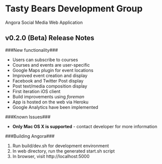 Tasty Bears Development Group
=========================
Angora Social Media
Web Application


v0.2.0 (Beta) Release Notes
-------------------

###New functionality###
* Users can subscribe to courses
* Courses and events are user-specific
* Google Maps plugin for event locations
* Improved event creation and display
* Facebook and Twitter Post display
* Post text/media composition display
* First iteration iOS client
* Build improvements using *foreman*
* App is hosted on the web via Heroku
* Google Analytics have been implemented

###Known Issues###
* __Only Mac OS X is supported__ - contact developer for more information

###Building Angora###
1. Run build/dev.sh for development environment
1. In web directory, run the generated start.sh script
1. In browser, visit http://localhost:5000
